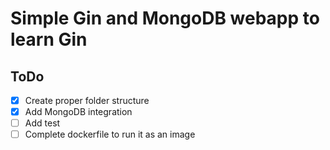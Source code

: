 # Simple Gin and MongoDB webapp to learn Gin

## ToDo

- [x] Create proper folder structure
- [x] Add MongoDB integration
- [ ] Add test
- [ ] Complete dockerfile to run it as an image
